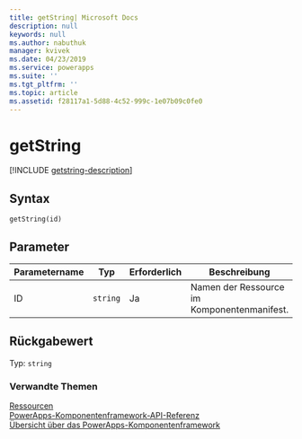 ```yaml
---
title: getString| Microsoft Docs
description: null
keywords: null
ms.author: nabuthuk
manager: kvivek
ms.date: 04/23/2019
ms.service: powerapps
ms.suite: ''
ms.tgt_pltfrm: ''
ms.topic: article
ms.assetid: f28117a1-5d88-4c52-999c-1e07b09c0fe0
---
```


# <a name="getstring"></a>getString

[!INCLUDE [getstring-description](includes/getstring-description.md)]

## <a name="syntax"></a>Syntax

`getString(id)`

## <a name="parameters"></a>Parameter

| Parametername|Typ|Erforderlich|Beschreibung|
| ------------- |----|--------|-----------|
|ID|`string`|Ja|Namen der Ressource im Komponentenmanifest.|

## <a name="return-value"></a>Rückgabewert

Typ: `string`


### <a name="related-topics"></a>Verwandte Themen

[Ressourcen](../resources.md)<br/>
[PowerApps-Komponentenframework-API-Referenz](../../reference/index.md)<br/>
[Übersicht über das PowerApps-Komponentenframework](../../overview.md)